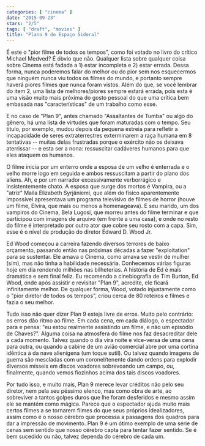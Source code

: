 ```yaml
---
categories: [ "cinema" ]
date: "2015-09-23"
stars: "2/5"
tags: [ "draft", "movies" ]
title: "Plano 9 do Espaço Sideral"
---
```

É este o "pior filme de todos os tempos", como foi votado no livro
do crítico Michael Medved? É óbvio que não. Qualquer lista sobre
qualquer coisa sobre Cinema está fadada a 1) estar incompleta e 2)
estar errada. Dessa forma, nunca poderemos falar do melhor ou do pior
sem nos esquecermos que ninguém nunca viu todos os filmes do mundo,
e portanto sempre haverá piores filmes que nunca foram vistos. Além
do que, se você lembrar do item 2, uma lista de melhores/piores sempre
estará errada, pois esta é uma visão muito mais próxima do gosto
pessoal do que uma crítica bem embasada nas "características" de um
trabalho como esse.

E no caso de "Plan 9", antes chamado "Assaltantes de Tumba" ou algo do
gênero, há uma lista de virtudes que foram maturadas com o tempo. Seu
título, por exemplo, mudou depois da pequena estreia para refletir a
incapacidade de seres extraterrestres exterminarem a raça humana em 8
tentativas -- muitas delas frustradas porque o exército não os deixava
aterrissar -- e esta ser a nona: ressuscitar cadáveres humanos para
que eles ataquem os humanos.

O filme inicia por um enterro onde a esposa de um velho é enterrada
e o velho morre logo em seguida e ambos ressuscitam a partir do plano
dos aliens. Ah, e por um narrador excessivamente verborrágico e
insistentemente chato. A esposa que surge dos mortos é Vampira, ou a
"atriz" Maila Elizabeth Syrjäniemi, que além do físico aparentemente
impossível apresentava um programa televisivo de filmes de horror (houve
um filme, Elvira, que mais ou menos a homenageava). E seu marido, um dos
vampiros do Cinema, Bela Lugosi, que morreu antes do filme terminar e
que participou com imagens de arquivo (em frente a uma casa), e onde no
resto do filme é interpretado por outro ator que cobre seu rosto com
a capa. Sim, esse é o nível de produção do diretor Edward D. Wood Jr.

Ed Wood começou a carreira fazendo diversos terrores de baixo orçamento,
passando então nas próximas décadas a fazer "exploitation" para se
sustentar. Ele amava o Cinema, como amava se vestir de mulher (sim),
mas não tinha a habilidade necessária. Conhecemos várias figuras
hoje em dia rendendo milhões nas bilheterias. A história de Ed é mais
dramática e sem final feliz. Eu recomendo a cinebiografia de Tim Burton,
Ed Wood, onde após assistir e revisitar "Plan 9", acredite, ele ficará
infinitamente melhor. De qualquer forma, Wood, votado injustamente como o
"pior diretor de todos os tempos", criou cerca de 80 roteiros e filmes
e fazia o seu melhor.

Tudo isso não quer dizer Plan 9 esteja livre de erros. Muito pelo
contrário: os erros dão ritmo ao filme. Em cada cena, em cada diálogo,
o espectador para e pensa: "eu estou realmente assistindo um filme, e
não um episódio de Chaves?". Alguma coisa na atmosfera do filme nos
faz desacreditar dele a cada momento. Talvez quando o dia vira noite
e vice-versa de uma cena para outra, ou quando a cabine de um avião
comercial abre por uma cortina idêntica à da nave alienígena (um
toque sutil). Ou talvez quando imagens de guerra são mescladas com um
coronel/tenente dando ordens para explodir diversos mísseis em discos
voadores sobrevoando um campo, ou, finalmente, quando vemos fiozinhos
acima dos tais discos voadores.

Por tudo isso, e muito mais, Plan 9 merece levar créditos não pelo
seu diretor, nem pela seu péssimo elenco, mas como obra de arte, ao
sobreviver a tantos golpes duros que lhe foram desferidos e mesmo assim
ele se mantém como mágica. Parece que o espectador ajuda muito mais
certos filmes a se tornarem filmes do que seus próprios idealizadores,
assim como é o nosso cérebro que processa a passagens dos quadros
para dar a impressão de movimento. Plan 9 é um ótimo exemplo de uma
série de cenas sem sentido que nosso cérebro capta para tentar fazer
sentido. Se é bem sucedido ou não, talvez dependa do cérebro de cada
um.
